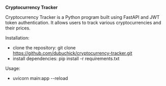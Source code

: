 **Cryptocurrency Tracker**

Cryptocurrency Tracker is a Python program built using FastAPI and JWT token authentication. It allows users to track various cryptocurrencies and their prices.

Installation:
- clone the repository:
  git clone https://github.com/dubuchick/cryptocurrency-tracker.git
- install dependencies:
  pip install -r requirements.txt

Usage:
- uvicorn main:app --reload


